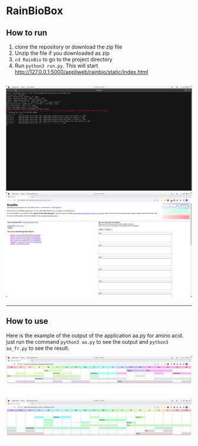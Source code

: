 # RainBioBox

## How to run

1. clone the repository or download the zip file
2. Unzip the file if you downloaded as zip
3. `cd RainBio` to go to the project directory
4. Run `python3 run.py`. This will start <http://127.0.0.1:5000/appliweb/rainbio/static/index.html>

![command](/images/command.png)
![rainbio_server](/images/rain_bio_server.png)
----------------------------------------------
----------------------------------------------

## How to use
Here is the example of the output of the application
aa.py for amino acid.
just run the command `python3 aa.py` to see the output and `python3 aa_fr.py` to see the result.

![aa.py](/images/aa.png)

![aa_fr.py](/images/aa_fr.png)

